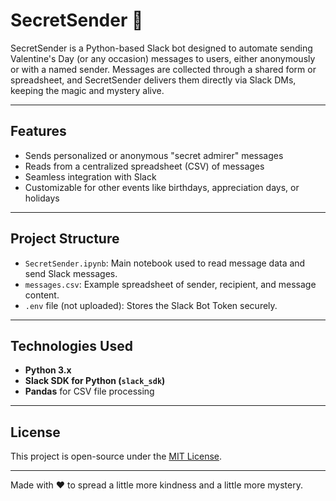 # SecretSender 💌

SecretSender is a Python-based Slack bot designed to automate sending Valentine's Day (or any occasion) messages to users, either anonymously or with a named sender. Messages are collected through a shared form or spreadsheet, and SecretSender delivers them directly via Slack DMs, keeping the magic and mystery alive.

---

## Features
- Sends personalized or anonymous "secret admirer" messages
- Reads from a centralized spreadsheet (CSV) of messages
- Seamless integration with Slack
- Customizable for other events like birthdays, appreciation days, or holidays

---

## Project Structure
- `SecretSender.ipynb`: Main notebook used to read message data and send Slack messages.
- `messages.csv`: Example spreadsheet of sender, recipient, and message content.
- `.env` file (not uploaded): Stores the Slack Bot Token securely.

---

## Technologies Used
- **Python 3.x**
- **Slack SDK for Python (`slack_sdk`)**
- **Pandas** for CSV file processing

---

## License
This project is open-source under the [MIT License](LICENSE).

---

Made with ❤️ to spread a little more kindness and a little more mystery.
